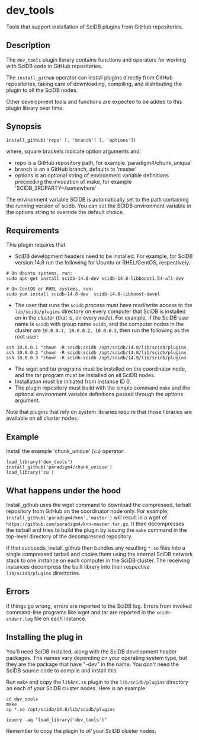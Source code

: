 # dev_tools

Tools that support installation of SciDB plugins from GitHub repositories.

## Description

The `dev_tools` plugin library contains functions and operators for
working with SciDB code in GitHub repositories.

The `install_github` operator can install plugins directly from GitHub
repositories, taking care of downloading, compiling, and distributing the
plugin to all the SciDB nodes.

Other development tools and functions are expected to be added to this plugin
library over time.

## Synopsis
```
install_github('repo' [, 'branch'] [, 'options'])
```
where, square brackets indicate option arguments and:
* repo is a GitHub repository path, for example 'paradigm4/chunk_unique'
* branch is an a GitHub branch, defaults to 'master'
* options is an optional string of environment variable definitions preceeding
  the invocation of make, for example 'SCIDB_3RDPARTY=/somewhere'

The environment variable SCIDB is automatically set to the path containing
the running version of scidb. You can set the SCIDB environment variable
in the options string to override the default choice.

## Requirements
This plugin requires that

* SciDB development headers need to be installed. For example, for SciDB
version 14.8 run the following for Ubuntu or RHEL/CentOS, respectively:
```
# On Ubuntu systems, run:
sudo apt-get install scidb-14.8-dev scidb-14.8-libboost1.54-all-dev

# On CentOS or RHEL systems, run:
sudo yum install scidb-14.8-dev  scidb-14.8-libboost-devel
```

* The user that runs the `scidb` process must have read/write access to
the `lib/scidb/plugins` directory on every computer that SciDB is installed on
in the cluster (that is, on every *node*). For example, if the SciDB user name
is `scidb` with group name `scidb`, and the computer nodes in the cluster are
`10.0.0.1, 10.0.0.2, 10.0.0.3`,  then run the following as the root user:
```
ssh 10.0.0.1 "chown -R scidb:scidb /opt/scidb/14.8/lib/scidb/plugins
ssh 10.0.0.2 "chown -R scidb:scidb /opt/scidb/14.8/lib/scidb/plugins
ssh 10.0.0.3 "chown -R scidb:scidb /opt/scidb/14.8/lib/scidb/plugins
```
* The wget and tar programs must be installed on the coordinator node, and
the tar program must be installed on all SciDB nodes.
* Installation must be initiated from instance ID 0.
* The plugin repository must build with the simple command `make` and the
optional environment variable definitions passed through the options argument.

Note that plugins that rely on system libraries require that those libraries
are available on all cluster nodes.

## Example

Install the example 'chunk_unique' (`cu`) operator:

```
load_library('dev_tools')
install_github('paradigm4/chunk_unique')
load_library('cu')
```

## What happens under the hood

Install_github uses the wget command to download the compressed, tarball
repository from GitHub on the coordinator node only.
For example, `install_github('paradigm4/knn','master')`
will result in a wget of `https://github.com/paradigm4/knn-master.tar.gz`.
It then decompresses the tarball and tries to build the plugin by issuing
the `make` command in the top-level directory of the decompressed
repository.

If that succeeds, install_github then bundles any resulting `*.so` files
into a single compressed tarball and copies them using the internal
SciDB network stack to one instance on each computer in the SciDB cluster.
The receiving instances decompress the built library into their
respective `lib/scidb/plugins` directories.

## Errors

If things go wrong, errors are reported to the SciDB log. Errors from
invoked command-line programs like wget and tar are reported in the
`scidb-stderr.log` file on each instance.

## Installing the plug in

You'll need SciDB installed, along with the SciDB development header packages.
The names vary depending on your operating system type, but they are the
package that have "-dev" in the name. You *don't* need the SciDB source code to
compile and install this.

Run `make` and copy  the `libknn.so` plugin to the `lib/scidb/plugins`
directory on each of your SciDB cluster nodes. Here is an example:

```
cd dev_tools
make
cp *.so /opt/scidb/14.8/lib/scidb/plugins

iquery -aq "load_library('dev_tools')"
```
Remember to copy the plugin to *all* your SciDB cluster nodes.
